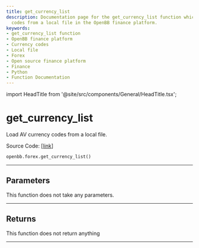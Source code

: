 ```yaml
---
title: get_currency_list
description: Documentation page for the get_currency_list function which loads currency
  codes from a local file in the OpenBB finance platform.
keywords:
- get_currency_list function
- OpenBB finance platform
- Currency codes
- Local file
- Forex
- Open source finance platform
- Finance
- Python
- Function Documentation
---
```


import HeadTitle from '@site/src/components/General/HeadTitle.tsx';

<HeadTitle title="get_currency_list - Forex - Reference | OpenBB SDK Docs" />

# get_currency_list

Load AV currency codes from a local file.

Source Code: [[link](https://github.com/OpenBB-finance/OpenBBTerminal/tree/main/openbb_terminal/forex/av_model.py#L19)]

```python
openbb.forex.get_currency_list()
```

---

## Parameters

This function does not take any parameters.

---

## Returns

This function does not return anything

---
